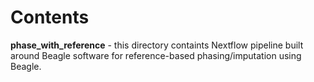 # Contents

**phase_with_reference** - this directory containts Nextflow pipeline built around Beagle software for reference-based phasing/imputation using Beagle.
